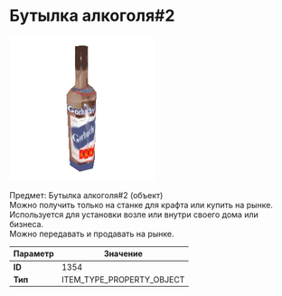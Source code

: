 # Бутылка алкоголя#2

![Item Image](../img/1354.webp?raw=true)

Предмет: Бутылка алкоголя#2 (объект)<br>Можно получить только на станке для крафта или купить на рынке.<br>Используется для установки возле или внутри своего дома или бизнеса.<br>Можно передавать и продавать на рынке.


| Параметр | Значение |
|----------|----------|
| **ID** | 1354 |
| **Тип** | ITEM_TYPE_PROPERTY_OBJECT |

